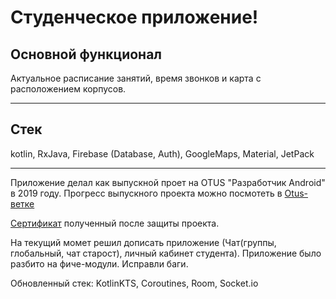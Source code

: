 # Студенческое приложение!

## Основной функционал 
Актуальное расписание занятий, время звонков и карта с расположением корпусов.
***
## Стек
kotlin, RxJava, Firebase (Database, Auth), GoogleMaps, Material, JetPack
*** 
Приложение делал как выпускной проет на OTUS "Разработчик Android" в 2019 году.
Прогресс выпускного проекта можно посмотеть в [Otus-ветке](https://github.com/1lio/IMEiT/tree/otus)

[Сертификат](art/certificate.pdf) полученный после защиты проекта. 

На текущий момет решил дописать приложение (Чат(группы, глобальный, чат старост), личный кабинет
студента). Приложение было разбито на фиче-модули. Исправли баги.

Обновленный стек: KotlinKTS, Coroutines, Room, Socket.io